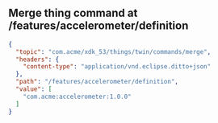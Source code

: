 ## Merge thing command at /features/accelerometer/definition

```json
{
  "topic": "com.acme/xdk_53/things/twin/commands/merge",
  "headers": {
    "content-type": "application/vnd.eclipse.ditto+json"
  },
  "path": "/features/accelerometer/definition",
  "value": [
    "com.acme:accelerometer:1.0.0"
  ]
}
```
